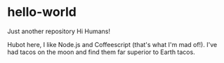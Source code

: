 # hello-world
Just another repository
Hi Humans!

Hubot here, I like Node.js and Coffeescript (that's what I'm mad of!).
I've had tacos on the moon and find them far superior to Earth tacos.
